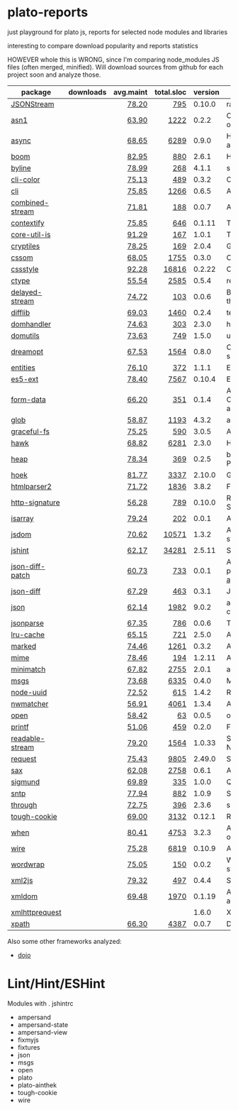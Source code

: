 

# plato-reports

just playground for plato js, reports for selected node modules and libraries

interesting to compare download popularity and reports statistics

HOWEVER whole this is WRONG, since I'm comparing node_modules JS files (often merged, minified).
Will download sources from github for each project soon and analyze those.


|package|downloads|avg.maint|total.sloc|version|description|
|-------|--------:|--------:|---------:|-------|-----------|
| [JSONStream](https://www.npmjs.org/package/JSONStream)|  | [78.20](http://ainthek.github.io/plato-reports/reports/JSONStream/index.html)| [795](http://ainthek.github.io/plato-reports/reports/JSONStream/index.html)| 0.10.0|rawStream.pipe(JSONStream.parse()).pipe(streamOfObjects)  |
| [asn1](https://www.npmjs.org/package/asn1)|  | [63.90](http://ainthek.github.io/plato-reports/reports/asn1/index.html)| [1222](http://ainthek.github.io/plato-reports/reports/asn1/index.html)| 0.2.2|Contains parsers and serializers for ASN.1 (currently BER only)  |
| [async](https://www.npmjs.org/package/async)|  | [68.65](http://ainthek.github.io/plato-reports/reports/async/index.html)| [6289](http://ainthek.github.io/plato-reports/reports/async/index.html)| 0.9.0|Higher-order functions and common patterns for asynchronous code  |
| [boom](https://www.npmjs.org/package/boom)|  | [82.95](http://ainthek.github.io/plato-reports/reports/boom/index.html)| [880](http://ainthek.github.io/plato-reports/reports/boom/index.html)| 2.6.1|HTTP-friendly error objects  |
| [byline](https://www.npmjs.org/package/byline)|  | [78.99](http://ainthek.github.io/plato-reports/reports/byline/index.html)| [268](http://ainthek.github.io/plato-reports/reports/byline/index.html)| 4.1.1|super-simple line-by-line Stream reader  |
| [cli-color](https://www.npmjs.org/package/cli-color)|  | [75.13](http://ainthek.github.io/plato-reports/reports/cli-color/index.html)| [489](http://ainthek.github.io/plato-reports/reports/cli-color/index.html)| 0.3.2|Colors, formatting and other tools for the console  |
| [cli](https://www.npmjs.org/package/cli)|  | [75.85](http://ainthek.github.io/plato-reports/reports/cli/index.html)| [1266](http://ainthek.github.io/plato-reports/reports/cli/index.html)| 0.6.5|A tool for rapidly building command line apps  |
| [combined-stream](https://www.npmjs.org/package/combined-stream)|  | [71.81](http://ainthek.github.io/plato-reports/reports/combined-stream/index.html)| [188](http://ainthek.github.io/plato-reports/reports/combined-stream/index.html)| 0.0.7|A stream that emits multiple other streams one after another.  |
| [contextify](https://www.npmjs.org/package/contextify)|  | [75.85](http://ainthek.github.io/plato-reports/reports/contextify/index.html)| [646](http://ainthek.github.io/plato-reports/reports/contextify/index.html)| 0.1.11|Turn an object into a persistent execution context.  |
| [core-util-is](https://www.npmjs.org/package/core-util-is)|  | [91.29](http://ainthek.github.io/plato-reports/reports/core-util-is/index.html)| [167](http://ainthek.github.io/plato-reports/reports/core-util-is/index.html)| 1.0.1|The `util.is\*` functions introduced in Node v0.12.  |
| [cryptiles](https://www.npmjs.org/package/cryptiles)|  | [78.25](http://ainthek.github.io/plato-reports/reports/cryptiles/index.html)| [169](http://ainthek.github.io/plato-reports/reports/cryptiles/index.html)| 2.0.4|General purpose crypto utilities  |
| [cssom](https://www.npmjs.org/package/cssom)|  | [68.05](http://ainthek.github.io/plato-reports/reports/cssom/index.html)| [1755](http://ainthek.github.io/plato-reports/reports/cssom/index.html)| 0.3.0|CSS Object Model implementation and CSS parser  |
| [cssstyle](https://www.npmjs.org/package/cssstyle)|  | [92.28](http://ainthek.github.io/plato-reports/reports/cssstyle/index.html)| [16816](http://ainthek.github.io/plato-reports/reports/cssstyle/index.html)| 0.2.22|CSSStyleDeclaration Object Model implementation  |
| [ctype](https://www.npmjs.org/package/ctype)|  | [55.54](http://ainthek.github.io/plato-reports/reports/ctype/index.html)| [2585](http://ainthek.github.io/plato-reports/reports/ctype/index.html)| 0.5.4|read and write binary structures and data types  |
| [delayed-stream](https://www.npmjs.org/package/delayed-stream)|  | [74.72](http://ainthek.github.io/plato-reports/reports/delayed-stream/index.html)| [103](http://ainthek.github.io/plato-reports/reports/delayed-stream/index.html)| 0.0.6|Buffers events from a stream until you are ready to handle them.  |
| [difflib](https://www.npmjs.org/package/difflib)|  | [69.03](http://ainthek.github.io/plato-reports/reports/difflib/index.html)| [1460](http://ainthek.github.io/plato-reports/reports/difflib/index.html)| 0.2.4|text diff library ported from Python's difflib module  |
| [domhandler](https://www.npmjs.org/package/domhandler)|  | [74.63](http://ainthek.github.io/plato-reports/reports/domhandler/index.html)| [303](http://ainthek.github.io/plato-reports/reports/domhandler/index.html)| 2.3.0|handler for htmlparser2 that turns pages into a dom  |
| [domutils](https://www.npmjs.org/package/domutils)|  | [73.63](http://ainthek.github.io/plato-reports/reports/domutils/index.html)| [749](http://ainthek.github.io/plato-reports/reports/domutils/index.html)| 1.5.0|utilities for working with htmlparser2's dom  |
| [dreamopt](https://www.npmjs.org/package/dreamopt)|  | [67.53](http://ainthek.github.io/plato-reports/reports/dreamopt/index.html)| [1564](http://ainthek.github.io/plato-reports/reports/dreamopt/index.html)| 0.8.0|Command-line parser with readable syntax from your sweetest dreams  |
| [entities](https://www.npmjs.org/package/entities)|  | [76.10](http://ainthek.github.io/plato-reports/reports/entities/index.html)| [372](http://ainthek.github.io/plato-reports/reports/entities/index.html)| 1.1.1|Encode & decode XML/HTML entities with ease  |
| [es5-ext](https://www.npmjs.org/package/es5-ext)|  | [78.40](http://ainthek.github.io/plato-reports/reports/es5-ext/index.html)| [7567](http://ainthek.github.io/plato-reports/reports/es5-ext/index.html)| 0.10.4|ECMAScript 5 extensions and ES6 shims  |
| [form-data](https://www.npmjs.org/package/form-data)|  | [66.20](http://ainthek.github.io/plato-reports/reports/form-data/index.html)| [351](http://ainthek.github.io/plato-reports/reports/form-data/index.html)| 0.1.4|A module to create readable "multipart/form-data" streams.  Can be used to submit forms and file uploads to other web applications.  |
| [glob](https://www.npmjs.org/package/glob)|  | [58.87](http://ainthek.github.io/plato-reports/reports/glob/index.html)| [1193](http://ainthek.github.io/plato-reports/reports/glob/index.html)| 4.3.2|a little globber  |
| [graceful-fs](https://www.npmjs.org/package/graceful-fs)|  | [75.25](http://ainthek.github.io/plato-reports/reports/graceful-fs/index.html)| [590](http://ainthek.github.io/plato-reports/reports/graceful-fs/index.html)| 3.0.5|A drop-in replacement for fs, making various improvements.  |
| [hawk](https://www.npmjs.org/package/hawk)|  | [68.82](http://ainthek.github.io/plato-reports/reports/hawk/index.html)| [6281](http://ainthek.github.io/plato-reports/reports/hawk/index.html)| 2.3.0|HTTP Hawk Authentication Scheme  |
| [heap](https://www.npmjs.org/package/heap)|  | [78.34](http://ainthek.github.io/plato-reports/reports/heap/index.html)| [369](http://ainthek.github.io/plato-reports/reports/heap/index.html)| 0.2.5|binary heap (priority queue) algorithms (ported from Python's heapq module)  |
| [hoek](https://www.npmjs.org/package/hoek)|  | [81.77](http://ainthek.github.io/plato-reports/reports/hoek/index.html)| [3337](http://ainthek.github.io/plato-reports/reports/hoek/index.html)| 2.10.0|General purpose node utilities  |
| [htmlparser2](https://www.npmjs.org/package/htmlparser2)|  | [71.72](http://ainthek.github.io/plato-reports/reports/htmlparser2/index.html)| [1836](http://ainthek.github.io/plato-reports/reports/htmlparser2/index.html)| 3.8.2|Fast & forgiving HTML/XML/RSS parser  |
| [http-signature](https://www.npmjs.org/package/http-signature)|  | [56.28](http://ainthek.github.io/plato-reports/reports/http-signature/index.html)| [789](http://ainthek.github.io/plato-reports/reports/http-signature/index.html)| 0.10.0|Reference implementation of Joyent's HTTP Signature Scheme  |
| [isarray](https://www.npmjs.org/package/isarray)|  | [79.24](http://ainthek.github.io/plato-reports/reports/isarray/index.html)| [202](http://ainthek.github.io/plato-reports/reports/isarray/index.html)| 0.0.1|Array#isArray for older browsers  |
| [jsdom](https://www.npmjs.org/package/jsdom)|  | [70.62](http://ainthek.github.io/plato-reports/reports/jsdom/index.html)| [10571](http://ainthek.github.io/plato-reports/reports/jsdom/index.html)| 1.3.2|A JavaScript implementation of the DOM and HTML standards  |
| [jshint](https://www.npmjs.org/package/jshint)|  | [62.17](http://ainthek.github.io/plato-reports/reports/jshint/index.html)| [34281](http://ainthek.github.io/plato-reports/reports/jshint/index.html)| 2.5.11|Static analysis tool for JavaScript  |
| [json-diff-patch](https://www.npmjs.org/package/json-diff-patch)|  | [60.73](http://ainthek.github.io/plato-reports/reports/json-diff-patch/index.html)| [733](http://ainthek.github.io/plato-reports/reports/json-diff-patch/index.html)| 0.0.1|A JavaScript implementation of the JSON Media Type for partial modifications: http://tools.ietf.org/html/draft-ietf-appsawg-json-patch-06  |
| [json-diff](https://www.npmjs.org/package/json-diff)|  | [67.29](http://ainthek.github.io/plato-reports/reports/json-diff/index.html)| [463](http://ainthek.github.io/plato-reports/reports/json-diff/index.html)| 0.3.1|JSON diff  |
| [json](https://www.npmjs.org/package/json)|  | [62.14](http://ainthek.github.io/plato-reports/reports/json/index.html)| [1982](http://ainthek.github.io/plato-reports/reports/json/index.html)| 9.0.2|a 'json' command for massaging and processing JSON on the command line  |
| [jsonparse](https://www.npmjs.org/package/jsonparse)|  | [67.35](http://ainthek.github.io/plato-reports/reports/jsonparse/index.html)| [786](http://ainthek.github.io/plato-reports/reports/jsonparse/index.html)| 0.0.6|This is a pure-js JSON streaming parser for node.js  |
| [lru-cache](https://www.npmjs.org/package/lru-cache)|  | [65.15](http://ainthek.github.io/plato-reports/reports/lru-cache/index.html)| [721](http://ainthek.github.io/plato-reports/reports/lru-cache/index.html)| 2.5.0|A cache object that deletes the least-recently-used items.  |
| [marked](https://www.npmjs.org/package/marked)|  | [74.46](http://ainthek.github.io/plato-reports/reports/marked/index.html)| [1261](http://ainthek.github.io/plato-reports/reports/marked/index.html)| 0.3.2|A markdown parser built for speed  |
| [mime](https://www.npmjs.org/package/mime)|  | [78.46](http://ainthek.github.io/plato-reports/reports/mime/index.html)| [194](http://ainthek.github.io/plato-reports/reports/mime/index.html)| 1.2.11|A comprehensive library for mime-type mapping  |
| [minimatch](https://www.npmjs.org/package/minimatch)|  | [67.82](http://ainthek.github.io/plato-reports/reports/minimatch/index.html)| [2755](http://ainthek.github.io/plato-reports/reports/minimatch/index.html)| 2.0.1|a glob matcher in javascript  |
| [msgs](https://www.npmjs.org/package/msgs)|  | [73.68](http://ainthek.github.io/plato-reports/reports/msgs/index.html)| [6335](http://ainthek.github.io/plato-reports/reports/msgs/index.html)| 0.4.0|Message oriented programming for JavaScript  |
| [node-uuid](https://www.npmjs.org/package/node-uuid)|  | [72.52](http://ainthek.github.io/plato-reports/reports/node-uuid/index.html)| [615](http://ainthek.github.io/plato-reports/reports/node-uuid/index.html)| 1.4.2|Rigorous implementation of RFC4122 (v1 and v4) UUIDs.  |
| [nwmatcher](https://www.npmjs.org/package/nwmatcher)|  | [56.91](http://ainthek.github.io/plato-reports/reports/nwmatcher/index.html)| [4061](http://ainthek.github.io/plato-reports/reports/nwmatcher/index.html)| 1.3.4|A CSS3-compliant JavaScript selector engine.  |
| [open](https://www.npmjs.org/package/open)|  | [58.42](http://ainthek.github.io/plato-reports/reports/open/index.html)| [63](http://ainthek.github.io/plato-reports/reports/open/index.html)| 0.0.5|open a file or url in the user's preferred application  |
| [printf](https://www.npmjs.org/package/printf)|  | [51.06](http://ainthek.github.io/plato-reports/reports/printf/index.html)| [459](http://ainthek.github.io/plato-reports/reports/printf/index.html)| 0.2.0|Full implementation of the `printf` family in pure JS.  |
| [readable-stream](https://www.npmjs.org/package/readable-stream)|  | [79.20](http://ainthek.github.io/plato-reports/reports/readable-stream/index.html)| [1564](http://ainthek.github.io/plato-reports/reports/readable-stream/index.html)| 1.0.33|Streams2, a user-land copy of the stream library from Node.js v0.10.x  |
| [request](https://www.npmjs.org/package/request)|  | [75.43](http://ainthek.github.io/plato-reports/reports/request/index.html)| [9805](http://ainthek.github.io/plato-reports/reports/request/index.html)| 2.49.0|Simplified HTTP request client.  |
| [sax](https://www.npmjs.org/package/sax)|  | [62.08](http://ainthek.github.io/plato-reports/reports/sax/index.html)| [2758](http://ainthek.github.io/plato-reports/reports/sax/index.html)| 0.6.1|An evented streaming XML parser in JavaScript  |
| [sigmund](https://www.npmjs.org/package/sigmund)|  | [69.89](http://ainthek.github.io/plato-reports/reports/sigmund/index.html)| [335](http://ainthek.github.io/plato-reports/reports/sigmund/index.html)| 1.0.0|Quick and dirty signatures for Objects.  |
| [sntp](https://www.npmjs.org/package/sntp)|  | [77.94](http://ainthek.github.io/plato-reports/reports/sntp/index.html)| [882](http://ainthek.github.io/plato-reports/reports/sntp/index.html)| 1.0.9|SNTP Client  |
| [through](https://www.npmjs.org/package/through)|  | [72.75](http://ainthek.github.io/plato-reports/reports/through/index.html)| [396](http://ainthek.github.io/plato-reports/reports/through/index.html)| 2.3.6|simplified stream construction  |
| [tough-cookie](https://www.npmjs.org/package/tough-cookie)|  | [69.00](http://ainthek.github.io/plato-reports/reports/tough-cookie/index.html)| [3132](http://ainthek.github.io/plato-reports/reports/tough-cookie/index.html)| 0.12.1|RFC6265 Cookies and Cookie Jar for node.js  |
| [when](https://www.npmjs.org/package/when)|  | [80.41](http://ainthek.github.io/plato-reports/reports/when/index.html)| [4753](http://ainthek.github.io/plato-reports/reports/when/index.html)| 3.2.3|A lightweight Promises/A+ and when() implementation, plus other async goodies.  |
| [wire](https://www.npmjs.org/package/wire)|  | [75.28](http://ainthek.github.io/plato-reports/reports/wire/index.html)| [6819](http://ainthek.github.io/plato-reports/reports/wire/index.html)| 0.10.9|A light, fast, flexible Javascript IOC container.  |
| [wordwrap](https://www.npmjs.org/package/wordwrap)|  | [75.05](http://ainthek.github.io/plato-reports/reports/wordwrap/index.html)| [150](http://ainthek.github.io/plato-reports/reports/wordwrap/index.html)| 0.0.2|Wrap those words. Show them at what columns to start and stop.  |
| [xml2js](https://www.npmjs.org/package/xml2js)|  | [79.32](http://ainthek.github.io/plato-reports/reports/xml2js/index.html)| [497](http://ainthek.github.io/plato-reports/reports/xml2js/index.html)| 0.4.4|Simple XML to JavaScript object converter.  |
| [xmldom](https://www.npmjs.org/package/xmldom)|  | [69.48](http://ainthek.github.io/plato-reports/reports/xmldom/index.html)| [1970](http://ainthek.github.io/plato-reports/reports/xmldom/index.html)| 0.1.19|A W3C Standard XML DOM(Level2 CORE) implementation and parser(DOMParser/XMLSerializer).  |
| [xmlhttprequest](https://www.npmjs.org/package/xmlhttprequest)|  | [](http://ainthek.github.io/plato-reports/reports/xmlhttprequest/index.html)| [](http://ainthek.github.io/plato-reports/reports/xmlhttprequest/index.html)| 1.6.0|XMLHttpRequest for Node  |
| [xpath](https://www.npmjs.org/package/xpath)|  | [66.30](http://ainthek.github.io/plato-reports/reports/xpath/index.html)| [4387](http://ainthek.github.io/plato-reports/reports/xpath/index.html)| 0.0.7|DOM 3 Xpath implemention and helper for node.js.  |


Also some other frameworks analyzed:

- [dojo](http://ainthek.github.io/plato-reports/reports/dojo/index.html)


# Lint/Hint/ESHint

Modules with . jshintrc

- ampersand
- ampersand-state
- ampersand-view
- fixmyjs
- fixtures
- json
- msgs
- open
- plato
- plato-ainthek
- tough-cookie
- wire


